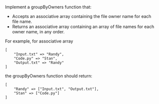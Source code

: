 Implement a groupByOwners function that:

- Accepts an associative array containing the file owner name for each file name.
- Returns an associative array containing an array of file names for each owner name, in any order.

For example, for associative array 
```
[
    "Input.txt" => "Randy", 
    "Code.py" => "Stan", 
    "Output.txt" => "Randy"
]
``` 
the groupByOwners function should return:
```
[
    "Randy" => ["Input.txt", "Output.txt"],
    "Stan" => ["Code.py"]
]
````
